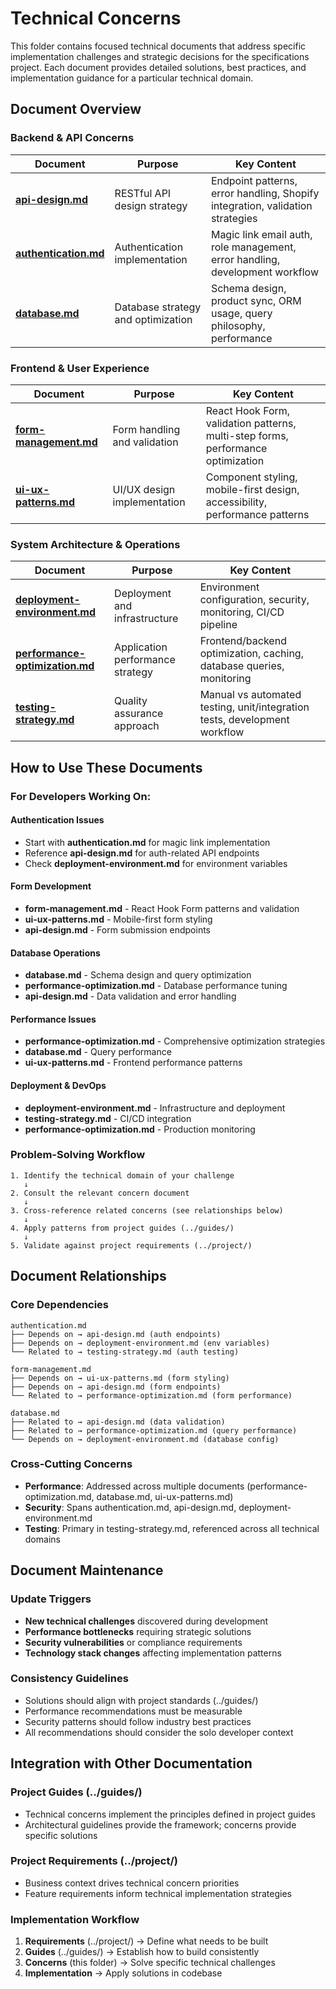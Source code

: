 # Technical Concerns

This folder contains focused technical documents that address specific implementation challenges and strategic decisions for the specifications project. Each document provides detailed solutions, best practices, and implementation guidance for a particular technical domain.

## Document Overview

### Backend & API Concerns

| Document | Purpose | Key Content |
|----------|---------|-------------|
| **[api-design.md](./api-design.md)** | RESTful API design strategy | Endpoint patterns, error handling, Shopify integration, validation strategies |
| **[authentication.md](./authentication.md)** | Authentication implementation | Magic link email auth, role management, error handling, development workflow |
| **[database.md](./database.md)** | Database strategy and optimization | Schema design, product sync, ORM usage, query philosophy, performance |

### Frontend & User Experience

| Document | Purpose | Key Content |
|----------|---------|-------------|
| **[form-management.md](./form-management.md)** | Form handling and validation | React Hook Form, validation patterns, multi-step forms, performance optimization |
| **[ui-ux-patterns.md](./ui-ux-patterns.md)** | UI/UX design implementation | Component styling, mobile-first design, accessibility, performance patterns |

### System Architecture & Operations

| Document | Purpose | Key Content |
|----------|---------|-------------|
| **[deployment-environment.md](./deployment-environment.md)** | Deployment and infrastructure | Environment configuration, security, monitoring, CI/CD pipeline |
| **[performance-optimization.md](./performance-optimization.md)** | Application performance strategy | Frontend/backend optimization, caching, database queries, monitoring |
| **[testing-strategy.md](./testing-strategy.md)** | Quality assurance approach | Manual vs automated testing, unit/integration tests, development workflow |

## How to Use These Documents

### For Developers Working On:

#### **Authentication Issues**
- Start with **authentication.md** for magic link implementation
- Reference **api-design.md** for auth-related API endpoints
- Check **deployment-environment.md** for environment variables

#### **Form Development**
- **form-management.md** - React Hook Form patterns and validation
- **ui-ux-patterns.md** - Mobile-first form styling
- **api-design.md** - Form submission endpoints

#### **Database Operations**
- **database.md** - Schema design and query optimization
- **performance-optimization.md** - Database performance tuning
- **api-design.md** - Data validation and error handling

#### **Performance Issues**
- **performance-optimization.md** - Comprehensive optimization strategies
- **database.md** - Query performance
- **ui-ux-patterns.md** - Frontend performance patterns

#### **Deployment & DevOps**
- **deployment-environment.md** - Infrastructure and deployment
- **testing-strategy.md** - CI/CD integration
- **performance-optimization.md** - Production monitoring

### Problem-Solving Workflow

```
1. Identify the technical domain of your challenge
   ↓
2. Consult the relevant concern document
   ↓
3. Cross-reference related concerns (see relationships below)
   ↓
4. Apply patterns from project guides (../guides/)
   ↓
5. Validate against project requirements (../project/)
```

## Document Relationships

### Core Dependencies
```
authentication.md
├── Depends on → api-design.md (auth endpoints)
├── Depends on → deployment-environment.md (env variables)
└── Related to → testing-strategy.md (auth testing)

form-management.md
├── Depends on → ui-ux-patterns.md (form styling)
├── Depends on → api-design.md (form endpoints)
└── Related to → performance-optimization.md (form performance)

database.md
├── Related to → api-design.md (data validation)
├── Related to → performance-optimization.md (query performance)
└── Depends on → deployment-environment.md (database config)
```

### Cross-Cutting Concerns
- **Performance**: Addressed across multiple documents (performance-optimization.md, database.md, ui-ux-patterns.md)
- **Security**: Spans authentication.md, api-design.md, deployment-environment.md
- **Testing**: Primary in testing-strategy.md, referenced across all technical domains

## Document Maintenance

### Update Triggers
- **New technical challenges** discovered during development
- **Performance bottlenecks** requiring strategic solutions
- **Security vulnerabilities** or compliance requirements
- **Technology stack changes** affecting implementation patterns

### Consistency Guidelines
- Solutions should align with project standards (../guides/)
- Performance recommendations must be measurable
- Security patterns should follow industry best practices
- All recommendations should consider the solo developer context

## Integration with Other Documentation

### Project Guides (../guides/)
- Technical concerns implement the principles defined in project guides
- Architectural guidelines provide the framework; concerns provide specific solutions

### Project Requirements (../project/)
- Business context drives technical concern priorities
- Feature requirements inform technical implementation strategies

### Implementation Workflow
1. **Requirements** (../project/) → Define what needs to be built
2. **Guides** (../guides/) → Establish how to build consistently  
3. **Concerns** (this folder) → Solve specific technical challenges
4. **Implementation** → Apply solutions in codebase

